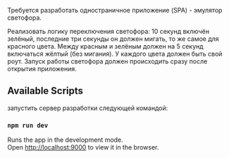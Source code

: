Требуется разработать одностраничное приложение (SPA) - эмулятор светофора.

Реализовать логику переключения светофора: 10 секунд включён зелёный, последние три секунды он должен мигать, то же самое для красного цвета. 
Между красным и зелёным должен на 5 секунд включаться жёлтый (без мигания). 
У каждого цвета должен быть свой роут.
Запуск работы светофора должен происходить сразу после открытия приложения.




## Available Scripts

запустить сервер разработки следующей командой:

### `npm run dev`

Runs the app in the development mode.<br>
Open [http://localhost:9000](http://localhost:9000) to view it in the browser.




